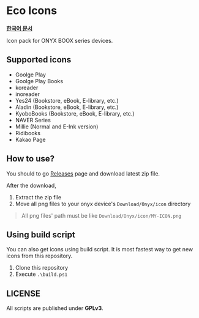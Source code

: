 # Eco Icons

**[한국어 문서](README.ko.md)**

Icon pack for ONYX BOOX series devices.

## Supported icons

* Goolge Play
* Goolge Play Books
* koreader
* inoreader
* Yes24 (Bookstore, eBook, E-library, etc.)
* Aladin (Bookstore, eBook, E-library, etc.)
* KyoboBooks (Bookstore, eBook, E-library, etc.)
* NAVER Series
* Millie (Normal and E-Ink version)
* Ridibooks
* Kakao Page

## How to use?

You should to go [Releases](https://github.com/RivMt/EcoIcons/releases) page and download latest zip file.

After the download,
1. Extract the zip file
2. Move all png files to your onyx device's `Download/Onyx/icon` directory
> All png files' path must be like `Download/Onyx/icon/MY-ICON.png`

## Using build script

You can also get icons using build script. It is most fastest way to get new icons from this repository.

1. Clone this repository
2. Execute `.\build.ps1`

## LICENSE

All scripts are published under **GPLv3**. 